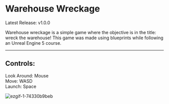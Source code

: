 # Warehouse Wreckage
Latest Release: v1.0.0

Warehouse wreckage is a simple game where the objective is in the title: wreck the warehouse! This game was made using blueprints while following an Unreal Engine 5 course.

___

## Controls:  
Look Around: Mouse  
Move: WASD  
Launch: Space  

![ezgif-1-74330b9beb](https://user-images.githubusercontent.com/55307055/209450267-543a75f4-2bc6-4bf5-b606-ff34ce92a94e.gif)
